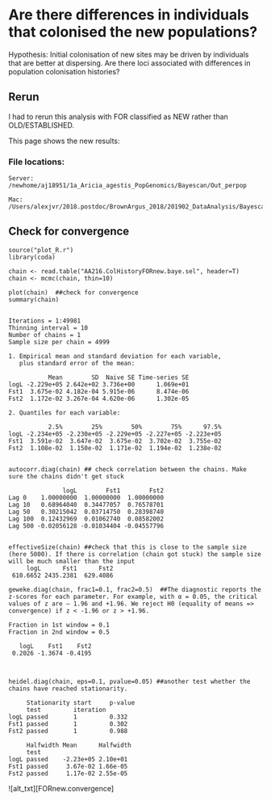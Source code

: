 # Are there differences in individuals that colonised the new populations? 

Hypothesis: Initial colonisation of new sites may be driven by individuals that are better at dispersing. Are there loci associated with differences in population colonisation histories? 

## Rerun

I had to rerun this analysis with FOR classified as NEW rather than OLD/ESTABLISHED. 

This page shows the new results: 

### File locations: 

```
Server: 
/newhome/aj18951/1a_Aricia_agestis_PopGenomics/Bayescan/Out_perpop

Mac:
/Users/alexjvr/2018.postdoc/BrownArgus_2018/201902_DataAnalysis/Bayescan/ColHistory_FORnew_out
```


## Check for convergence

```
source("plot_R.r")
library(coda)

chain <- read.table("AA216.ColHistoryFORnew.baye.sel", header=T)
chain <- mcmc(chain, thin=10)

plot(chain)  ##check for convergence
summary(chain)


Iterations = 1:49981
Thinning interval = 10 
Number of chains = 1 
Sample size per chain = 4999 

1. Empirical mean and standard deviation for each variable,
   plus standard error of the mean:

           Mean        SD  Naive SE Time-series SE
logL -2.229e+05 2.642e+02 3.736e+00      1.069e+01
Fst1  3.675e-02 4.182e-04 5.915e-06      8.474e-06
Fst2  1.172e-02 3.267e-04 4.620e-06      1.302e-05

2. Quantiles for each variable:

           2.5%        25%        50%        75%      97.5%
logL -2.234e+05 -2.230e+05 -2.229e+05 -2.227e+05 -2.223e+05
Fst1  3.591e-02  3.647e-02  3.675e-02  3.702e-02  3.755e-02
Fst2  1.108e-02  1.150e-02  1.171e-02  1.194e-02  1.238e-02


autocorr.diag(chain) ## check correlation between the chains. Make sure the chains didn't get stuck

               logL        Fst1        Fst2
Lag 0    1.00000000  1.00000000  1.00000000
Lag 10   0.68964040  0.34477057  0.76578701
Lag 50   0.30215042  0.03714750  0.28398740
Lag 100  0.12432969  0.01062740  0.08582002
Lag 500 -0.02056128 -0.01034404 -0.04557796


effectiveSize(chain) ##check that this is close to the sample size (here 5000). If there is correlation (chain got stuck) the sample size will be much smaller than the input
     logL      Fst1      Fst2 
 610.6652 2435.2381  629.4086 

geweke.diag(chain, frac1=0.1, frac2=0.5)  ##The diagnostic reports the z-scores for each parameter. For example, with α = 0.05, the critical values of z are – 1.96 and +1.96. We reject H0 (equality of means => convergence) if z < -1.96 or z > +1.96.

Fraction in 1st window = 0.1
Fraction in 2nd window = 0.5 

   logL    Fst1    Fst2 
 0.2026 -1.3674 -0.4195
 
 

heidel.diag(chain, eps=0.1, pvalue=0.05) ##another test whether the chains have reached stationarity. 

     Stationarity start     p-value
     test         iteration        
logL passed       1         0.332  
Fst1 passed       1         0.302  
Fst2 passed       1         0.988  
                                  
     Halfwidth Mean      Halfwidth
     test                         
logL passed    -2.23e+05 2.10e+01 
Fst1 passed     3.67e-02 1.66e-05 
Fst2 passed     1.17e-02 2.55e-05 

```

![alt_txt][FORnew.convergence]

[FORnew.converge]:https://user-images.githubusercontent.com/12142475/85390002-1a2e5580-b540-11ea-9565-b4a46927a7be.png



